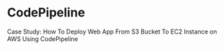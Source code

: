 # CodePipeline
Case Study: How To Deploy Web App From S3 Bucket To EC2 Instance on AWS Using CodePipeline

